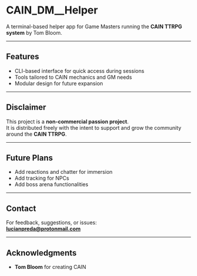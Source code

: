 # CAIN_DM__Helper

A terminal-based helper app for Game Masters running the **CAIN TTRPG system** by Tom Bloom.  

---

## Features

- CLI-based interface for quick access during sessions
- Tools tailored to CAIN mechanics and GM needs
- Modular design for future expansion

---

## Disclaimer

This project is a **non-commercial passion project**.  
It is distributed freely with the intent to support and grow the community around the **CAIN TTRPG**.

---

## Future Plans

- Add reactions and chatter for immersion
- Add tracking for NPCs
- Add boss arena functionalities

---

## Contact

For feedback, suggestions, or issues:  
**lucianpreda@protonmail.com**

---

## Acknowledgments

- **Tom Bloom** for creating CAIN
